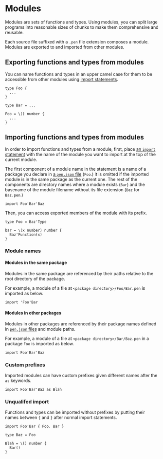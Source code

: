 # Modules

Modules are sets of functions and types. Using modules, you can split large programs into reasonable sizes of chunks to make them comprehensive and reusable.

Each source file suffixed with a `.pen` file extension composes a module. Modules are exported to and imported from other modules.

## Exporting functions and types from modules

You can name functions and types in an upper camel case for them to be accessible from other modules using [import statements](#importing-functions-and-types-from-modules).

```pen
type Foo {
  ...
}

type Bar = ...

Foo = \() number {
  ...
}
```

## Importing functions and types from modules

In order to import functions and types from a module, first, place [an `import` statement](/references/language/syntax.md#import-statement) with the name of the module you want to import at the top of the current module.

The first component of a module name in the statement is a name of a package you declare in [a `pen.json` file][package-configuration] (`Foo`.) It is omitted if the imported module is in the same package as the current one. The rest of the components are directory names where a module exists (`Bar`) and the basename of the module filename without its file extension (`Baz` for `Baz.pen`.)

```pen
import Foo'Bar'Baz
```

Then, you can access exported members of the module with its prefix.

```pen
type Foo = Baz'Type

bar = \(x number) number {
  Baz'Function(x)
}
```

### Module names

#### Modules in the same package

Modules in the same package are referenced by their paths relative to the root directory of the package.

For example, a module of a file at `<package directory>/Foo/Bar.pen` is imported as below.

```pen
import 'Foo'Bar
```

#### Modules in other packages

Modules in other packages are referenced by their package names defined in [`pen.json` files][package-configuration] and module paths.

For example, a module of a file at `<package directory>/Bar/Baz.pen` in a package `Foo` is imported as below.

```pen
import Foo'Bar'Baz
```

### Custom prefixes

Imported modules can have custom prefixes given different names after the `as` keywords.

```pen
import Foo'Bar'Baz as Blah
```

[package-configuration]: packages.md#package-configuration

### Unqualifed import

Functions and types can be imported without prefixes by putting their names between `{` and `}` after normal import statements.

```pen
import Foo'Bar { Foo, Bar }

type Baz = Foo

Blah = \() number {
  Bar()
}
```

[package-configuration]: packages.md#package-configuration
